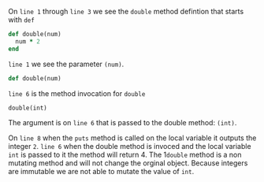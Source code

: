 On `line 1` through `line 3` we see the `double` method defintion that starts with `def`

```ruby
def double(num)
  num * 2
end
```

`line 1` we see the parameter `(num)`.

```ruby
def double(num)
```

`line 6` is the method invocation for `double`

```ruby
double(int)
```

The argument is on `line 6` that is passed to the double method: `(int)`.

On `line 8` when the `puts` method is called on the local variable it outputs the integer `2`. `line 6` when the double method is invoced and the local variable `int` is passed to it the method will return 4. The 1`double` method is a non mutating method and will not change the orginal object. Because integers are immutable we are not able to mutate the value of `int`.
